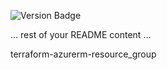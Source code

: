 ![Version Badge](https://img.shields.io/badge/Tag-0.0.-blue)

... rest of your README content ...


terraform-azurerm-resource_group
